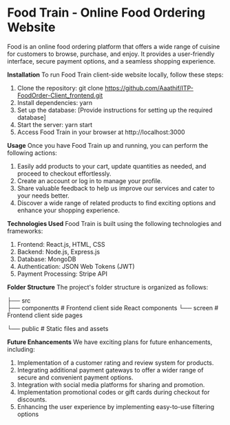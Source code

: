 # Food Train - Online Food Ordering Website
Food is an online food ordering platform that offers a wide range of cuisine for customers to browse, purchase, and enjoy. It provides a user-friendly interface, secure payment options, and a seamless shopping experience.

**Installation**
To run Food Train client-side website locally, follow these steps:

  1. Clone the repository: git clone https://github.com/Aaathif/ITP-FoodOrder-Client_frontend.git
  2. Install dependencies: yarn
  3. Set up the database: [Provide instructions for setting up the required database]
  4. Start the server: yarn start
  5. Access Food Train in your browser at http://localhost:3000

**Usage**
Once you have Food Train up and running, you can perform the following actions:

  1. Easily add products to your cart, update quantities as needed, and proceed to checkout effortlessly.
  2. Create an account or log in to manage your profile.
  3. Share valuable feedback to help us improve our services and cater to your needs better.
  4. Discover a wide range of related products to find exciting options and enhance your shopping experience.

**Technologies Used**
Food Train is built using the following technologies and frameworks:

  1. Frontend: React.js, HTML, CSS
  2. Backend: Node.js, Express.js
  3. Database: MongoDB
  4. Authentication: JSON Web Tokens (JWT)
  5. Payment Processing: Stripe API

**Folder Structure**
The project's folder structure is organized as follows:

├── src      
    ├── componentts    # Frontend client side React components
    └── screen         # Frontend client side pages 
    
└── public             # Static files and assets

**Future Enhancements**
We have exciting plans for future enhancements, including:

  1. Implementation of a customer rating and review system for products.
  2. Integrating additional payment gateways to offer a wider range of secure and convenient payment options.
  3. Integration with social media platforms for sharing and promotion.
  5. Implementation promotional codes or gift cards during checkout for discounts.
  6. Enhancing the user experience by implementing easy-to-use filtering options

